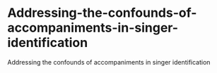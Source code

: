 # Addressing-the-confounds-of-accompaniments-in-singer-identification
Addressing the confounds of accompaniments in singer identification

